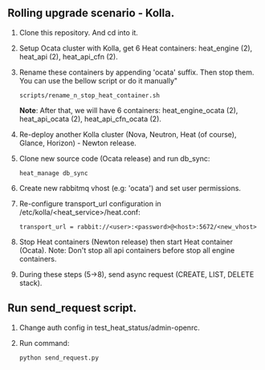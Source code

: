 ## Rolling upgrade scenario - Kolla.

1. Clone this repository. And cd into it.

2. Setup Ocata cluster with Kolla, get 6 Heat containers: heat\_engine (2),
   heat\_api (2), heat\_api\_cfn (2).

3. Rename these containers by appending 'ocata' suffix. Then stop them. You
   can use the bellow script or do it manually"

    ```
    scripts/rename_n_stop_heat_container.sh
    ```

    __Note__: After that, we will have 6 containers: heat\_engine\_ocata (2),
    heat\_api\_ocata (2), heat\_api\_cfn\_ocata (2).

4. Re-deploy another Kolla cluster (Nova, Neutron, Heat (of course), Glance,
   Horizon) - Newton release.

5. Clone new source code (Ocata release) and run db\_sync:

    ```
    heat_manage db_sync
    ```

6. Create new rabbitmq vhost (e.g: 'ocata') and set user permissions.

7. Re-configure transport\_url configuration in
   /etc/kolla/<heat_service>/heat.conf:

    ```
    transport_url = rabbit://<user>:<password>@<host>:5672/<new_vhost>
    ```
8. Stop Heat containers (Newton release) then start Heat container (Ocata).
   Note: Don't stop all api containers before stop all engine containers.

9. During these steps (5->8), send async request (CREATE, LIST, DELETE stack).

## Run send\_request script.

1. Change auth config in test\_heat\_status/admin-openrc.

2. Run command:

    ```
    python send_request.py
    ```

